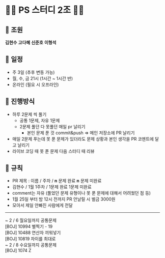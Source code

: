 # 👨‍💻 PS 스터디 2조 👨‍💻

## 🐢 조원

**김현수**
**고다혜**
**신준호**
**이형석**

## 📅 일정

- 주 3일 (추후 변동 가능)
- 월, 수, 금 21시 (1시간 ~ 1시간 반)
- 온라인 (필요 시 오프라인)

## 🚩 진행방식
- 하루 2문제 씩 풀기
  - 공통 1문제, 자유 1문제
  - 2문제 풀던 다 못풀던 매일 pr 날리기
    - 본인 문제 푼 것 commit&push => 메인 저장소에 PR 날리기
- 매일 2문제 푸는데 못 푼 문제가 있더라도 문제 상황과 본인 생각을 PR 코멘트에 달고 날리기
- 라이브 코딩 때 못 푼 문제 다음 스터디 때 리뷰

## 📍 규칙
- PR 제목 : 이름 / 주차 / **n** 문제 완료 **n** 문제 미완료  
- 김현수 / 1월 1주차 / 1문제 완료 1문제 미완료
- comment는 자유 (풀었던 문제 유형이나 못 푼 문제에 대해서 어려웠던 점 등)
- 1월 25일 부터 밤 12시 전까지 PR 안날릴 시 벌금 3000원
- 모아서 제일 안빠진 사람에게 전달

***
~ 2 / 6 월요일까지 공통문제
<br>
[BOJ] 10994 별찍기 - 19
<br>
[BOJ] 10488 연산자 끼워넣기
<br>
[BOJ] 10819 차이를 최대로
<br>
~ 2 / 8 수요일까지 공통문제
<br>
[BOJ] 1074 Z

